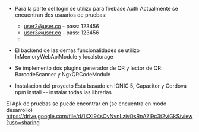 - Para la parte del login se utilizo para  firebase Auth
Actualmente se encuentran dos usuarios de pruebas:
  - user2@user.co  -  pass: 123456
  - user3@user.co  - pass: 123456
  -
  
- El backend de las demas funcionalidades se utilizo    InMemoryWebApiModule y localstorage
- Se implemento dos plugins generador de QR y lector de QR:
  BarcodeScanner  y NgxQRCodeModule

- Instalacion del proyecto
Esta basado en IONIC 5, Capacitor y Cordova
 npm install  -- instalar todas las librerias

El Apk de pruebas se puede encontrar en  (se encuentra en modo desarrollo)
https://drive.google.com/file/d/1XXl94sOvNvnLzivOsRnAZl9c3t2viGkS/view?usp=sharing
